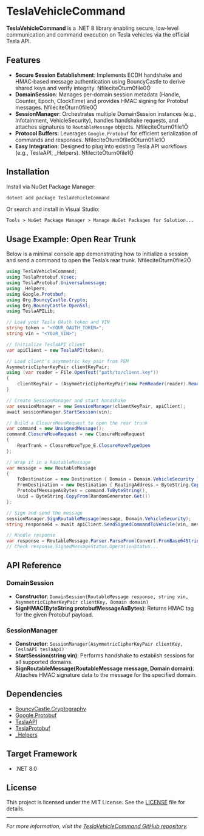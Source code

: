 # TeslaVehicleCommand

**TeslaVehicleCommand** is a .NET 8 library enabling secure, low‑level communication and command execution on Tesla vehicles via the official Tesla API.

## Features

- **Secure Session Establishment**: Implements ECDH handshake and HMAC‑based message authentication using BouncyCastle to derive shared keys and verify integrity. fileciteturn0file0
- **DomainSession**: Manages per‑domain session metadata (Handle, Counter, Epoch, ClockTime) and provides HMAC signing for Protobuf messages. fileciteturn0file0
- **SessionManager**: Orchestrates multiple DomainSession instances (e.g., Infotainment, VehicleSecurity), handles handshake requests, and attaches signatures to `RoutableMessage` objects. fileciteturn0file1
- **Protocol Buffers**: Leverages `Google.Protobuf` for efficient serialization of commands and responses. fileciteturn0file0turn0file1
- **Easy Integration**: Designed to plug into existing Tesla API workflows (e.g., TeslaAPI, \_Helpers). fileciteturn0file1

## Installation

Install via NuGet Package Manager:

```bash
dotnet add package TeslaVehicleCommand
```

Or search and install in Visual Studio:

```
Tools > NuGet Package Manager > Manage NuGet Packages for Solution...
```

## Usage Example: Open Rear Trunk

Below is a minimal console app demonstrating how to initialize a session and send a command to open the Tesla’s rear trunk. fileciteturn0file2

```csharp
using TeslaVehicleCommand;
using TeslaProtobuf.Vcsec;
using TeslaProtobuf.Universalmessage;
using _Helpers;
using Google.Protobuf;
using Org.BouncyCastle.Crypto;
using Org.BouncyCastle.OpenSsl;
using TeslaAPILib;

// Load your Tesla OAuth token and VIN
string token = "<YOUR_OAUTH_TOKEN>";
string vin = "<YOUR_VIN>";

// Initialize TeslaAPI client
var apiClient = new TeslaAPI(token);

// Load client's asymmetric key pair from PEM
AsymmetricCipherKeyPair clientKeyPair;
using (var reader = File.OpenText("path/to/client.key"))
{
    clientKeyPair = (AsymmetricCipherKeyPair)new PemReader(reader).ReadObject();
}

// Create SessionManager and start handshake
var sessionManager = new SessionManager(clientKeyPair, apiClient);
await sessionManager.StartSession(vin);

// Build a ClosureMoveRequest to open the rear trunk
var command = new UnsignedMessage();
command.ClosureMoveRequest = new ClosureMoveRequest
{
    RearTrunk = ClosureMoveType_E.ClosureMoveTypeOpen
};

// Wrap it in a RoutableMessage
var message = new RoutableMessage
{
    ToDestination = new Destination { Domain = Domain.VehicleSecurity },
    FromDestination = new Destination { RoutingAddress = ByteString.CopyFrom(RandomGenerator.Get()) },
    ProtobufMessageAsBytes = command.ToByteString(),
    Uuid = ByteString.CopyFrom(RandomGenerator.Get())
};

// Sign and send the message
sessionManager.SignRoutableMessage(message, Domain.VehicleSecurity);
string response64 = await apiClient.SendSignedCommandToVehicle(vin, message.ToByteString().ToBase64());

// Handle response
var response = RoutableMessage.Parser.ParseFrom(Convert.FromBase64String(response64));
// Check response.SignedMessageStatus.OperationStatus...
```

## API Reference

### DomainSession

- **Constructor**: `DomainSession(RoutableMessage response, string vin, AsymmetricCipherKeyPair clientKey, Domain domain)`
- **SignHMAC(ByteString protobufMessageAsBytes)**: Returns HMAC tag for the given Protobuf payload.

### SessionManager

- **Constructor**: `SessionManager(AsymmetricCipherKeyPair clientKey, TeslaAPI teslaApi)`
- **StartSession(string vin)**: Performs handshake to establish sessions for all supported domains.
- **SignRoutableMessage(RoutableMessage message, Domain domain)**: Attaches HMAC signature data to the message for the specified domain.

## Dependencies

- [BouncyCastle.Cryptography](https://www.nuget.org/packages/BouncyCastle.Crypto)
- [Google.Protobuf](https://www.nuget.org/packages/Google.Protobuf)
- [TeslaAPI](https://www.nuget.org/packages/TeslaAPI)
- [TeslaProtobuf](https://www.nuget.org/packages/TeslaProtobuf)
- [\_Helpers](https://www.nuget.org/packages/Helpers)

## Target Framework

- .NET 8.0

## License

This project is licensed under the MIT License. See the [LICENSE](LICENSE) file for details.

---

*For more information, visit the *[*TeslaVehicleCommand GitHub repository*](https://github.com/yourusername/TeslaVehicleCommand)*.*



